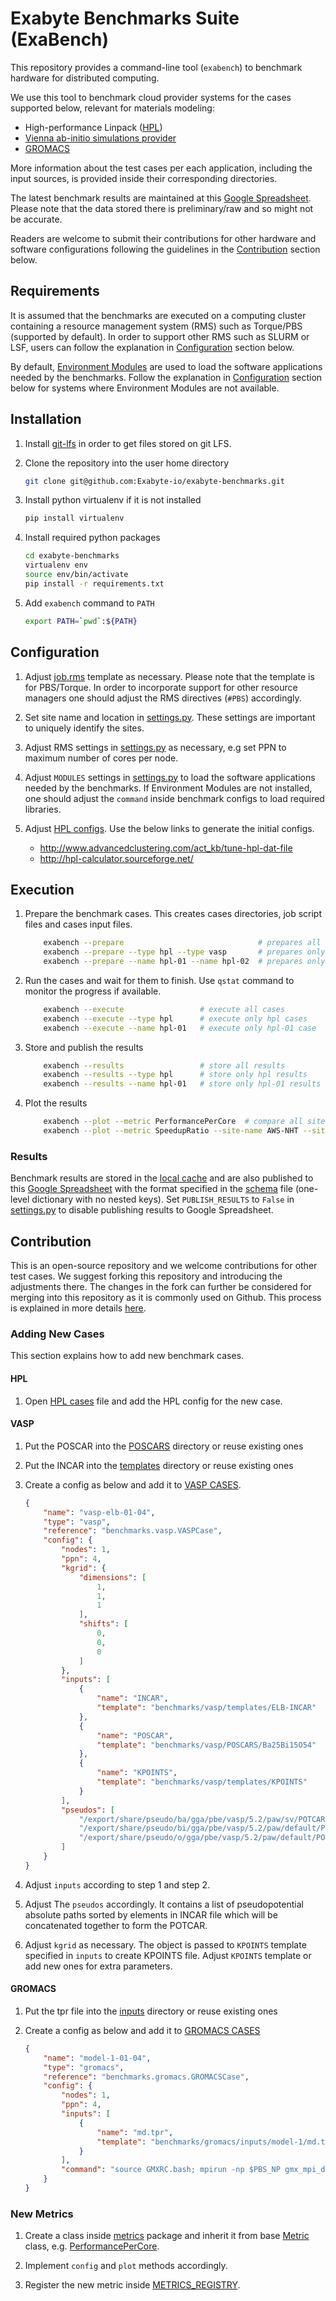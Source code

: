 # Exabyte Benchmarks Suite (ExaBench)

This repository provides a command-line tool (`exabench`) to benchmark hardware for distributed computing.

We use this tool to benchmark cloud provider systems for the cases supported below, relevant for materials modeling:

- High-performance Linpack ([HPL](http://www.netlib.org/benchmark/hpl/))
- [Vienna ab-initio simulations provider](https://www.vasp.at/)
- [GROMACS](http://www.gromacs.org/)

More information about the test cases per each application, including the input sources, is provided inside their corresponding directories.

The latest benchmark results are maintained at this [Google Spreadsheet](https://docs.google.com/spreadsheets/d/1oBHR8bp9q86MOxGYXcvUWHZa8KiC-uc_qX-UF1iqf-Y/edit). 
Please note that the data stored there is preliminary/raw and so might not be accurate.

Readers are welcome to submit their contributions for other hardware and software configurations following the guidelines in the [Contribution](#contribution) section below.

## Requirements

It is assumed that the benchmarks are executed on a computing cluster containing a resource management system (RMS) such as Torque/PBS (supported by default). In order to support other RMS such as SLURM or LSF, users can follow the explanation in [Configuration](#configuration) section below.

By default, [Environment Modules](http://modules.sourceforge.net/) are used to load the software applications needed by the benchmarks.
Follow the explanation in [Configuration](#configuration) section below for systems where Environment Modules are not available.

## Installation

1. Install [git-lfs](https://help.github.com/articles/installing-git-large-file-storage/) in order to get files stored on git LFS.

2. Clone the repository into the user home directory
    ```bash
    git clone git@github.com:Exabyte-io/exabyte-benchmarks.git
    ```

3. Install python virtualenv if it is not installed
    ```bash
    pip install virtualenv
    ```

4. Install required python packages

    ```bash
    cd exabyte-benchmarks
    virtualenv env
    source env/bin/activate
    pip install -r requirements.txt
    ```

5. Add `exabench` command to `PATH`

    ```bash
    export PATH=`pwd`:${PATH}
    ```

## Configuration

1. Adjust [job.rms](job.rms) template as necessary. Please note that the template is for PBS/Torque.
In order to incorporate support for other resource managers one should adjust the RMS directives (`#PBS`) accordingly.

2. Set site name and location in [settings.py](settings.py). These settings are important to uniquely identify the sites.

3. Adjust RMS settings in [settings.py](settings.py) as necessary, e.g set PPN to maximum number of cores per node.

4. Adjust `MODULES` settings in [settings.py](settings.py) to load the software applications needed by the benchmarks.
If Environment Modules are not installed, one should adjust the `command` inside benchmark configs to load required libraries.

5. Adjust [HPL configs](benchmarks/hpl/cases.json). Use the below links to generate the initial configs.
    - http://www.advancedclustering.com/act_kb/tune-hpl-dat-file
    - http://hpl-calculator.sourceforge.net/


## Execution

1. Prepare the benchmark cases. This creates cases directories, job script files and cases input files.
    ```bash
        exabench --prepare                              # prepares all cases
        exabench --prepare --type hpl --type vasp       # prepares only hpl and vasp cases
        exabench --prepare --name hpl-01 --name hpl-02  # prepares only hpl-{01,02} cases
    ```

2. Run the cases and wait for them to finish. Use `qstat` command to monitor the progress if available.
    ```bash
        exabench --execute                 # execute all cases
        exabench --execute --type hpl      # execute only hpl cases
        exabench --execute --name hpl-01   # execute only hpl-01 case
    ```

3. Store and publish the results
    ```bash
        exabench --results                 # store all results
        exabench --results --type hpl      # store only hpl results
        exabench --results --name hpl-01   # store only hpl-01 results
    ```

4. Plot the results
    ```bash
        exabench --plot --metric PerformancePerCore  # compare all sites
        exabench --plot --metric SpeedupRatio --site-name AWS-NHT --site-name AZURE-IB-H  # compare given sites
    ```

### Results

Benchmark results are stored in the [local cache](results/results.json) and are also published to this [Google Spreadsheet](https://docs.google.com/spreadsheets/d/1oBHR8bp9q86MOxGYXcvUWHZa8KiC-uc_qX-UF1iqf-Y/edit) with the format specified in the [schema](results/schema.json) file (one-level dictionary with no nested keys). 
Set `PUBLISH_RESULTS` to `False` in [settings.py](settings.py) to disable publishing results to Google Spreadsheet. 

## Contribution

This is an open-source repository and we welcome contributions for other test cases.
We suggest forking this repository and introducing the adjustments there.
The changes in the fork can further be considered for merging into this repository as it is commonly used on Github.
This process is explained in more details [here](https://gist.github.com/Chaser324/ce0505fbed06b947d962).

### Adding New Cases

This section explains how to add new benchmark cases.

#### HPL

1. Open [HPL cases](benchmarks/hpl/cases.json) file and add the HPL config for the new case.

#### VASP

1. Put the POSCAR into the [POSCARS](benchmarks/vasp/POSCARS) directory or reuse existing ones

2. Put the INCAR into the [templates](benchmarks/vasp/templates) directory or reuse existing ones

3. Create a config as below and add it to [VASP CASES](benchmarks/vasp/cases.py).

    ```json
    {
        "name": "vasp-elb-01-04",
        "type": "vasp",
        "reference": "benchmarks.vasp.VASPCase",
        "config": {
            "nodes": 1,
            "ppn": 4,
            "kgrid": {
                "dimensions": [
                    1,
                    1,
                    1
                ],
                "shifts": [
                    0,
                    0,
                    0
                ]
            },
            "inputs": [
                {
                    "name": "INCAR",
                    "template": "benchmarks/vasp/templates/ELB-INCAR"
                },
                {
                    "name": "POSCAR",
                    "template": "benchmarks/vasp/POSCARS/Ba25Bi15O54"
                },
                {
                    "name": "KPOINTS",
                    "template": "benchmarks/vasp/templates/KPOINTS"
                }
            ],
            "pseudos": [
                "/export/share/pseudo/ba/gga/pbe/vasp/5.2/paw/sv/POTCAR",
                "/export/share/pseudo/bi/gga/pbe/vasp/5.2/paw/default/POTCAR",
                "/export/share/pseudo/o/gga/pbe/vasp/5.2/paw/default/POTCAR"
            ]
        }
    }
    ```

4. Adjust `inputs` according to step 1 and step 2.

5. Adjust The `pseudos` accordingly. It contains a list of pseudopotential absolute paths sorted by elements in INCAR file which will be concatenated together to form the POTCAR.

6. Adjust `kgrid` as necessary. The object is passed to `KPOINTS` template specified in `inputs` to create KPOINTS file. Adjust `KPOINTS` template or add new ones for extra parameters.

#### GROMACS

1. Put the tpr file into the [inputs](benchmarks/gromacs/inputs) directory or reuse existing ones

2. Create a config as below and add it to [GROMACS CASES](benchmarks/gromacs/cases.py)

    ```json
    {
        "name": "model-1-01-04",
        "type": "gromacs",
        "reference": "benchmarks.gromacs.GROMACSCase",
        "config": {
            "nodes": 1,
            "ppn": 4,
            "inputs": [
                {
                    "name": "md.tpr",
                    "template": "benchmarks/gromacs/inputs/model-1/md.tpr"
                }
            ],
            "command": "source GMXRC.bash; mpirun -np $PBS_NP gmx_mpi_d mdrun -ntomp 1 -s md.tpr -deffnm md"
        }
    }
    ```

### New Metrics

1. Create a class inside [metrics](metrics) package and inherit it from base [Metric](metrics/__init__.py) class, e.g. [PerformancePerCore](metrics/performance_per_core.py).

2. Implement `config` and `plot` methods accordingly.

3. Register the new metric inside [METRICS_REGISTRY](settings.py).
